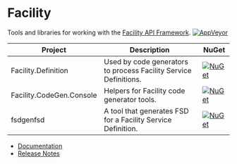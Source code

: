 # Facility

Tools and libraries for working with the [Facility API Framework](https://facilityapi.github.io/).
[![AppVeyor](https://img.shields.io/appveyor/ci/ejball/facility.svg)](https://ci.appveyor.com/project/ejball/facility)

Project | Description | NuGet
--- | --- | ---
Facility.Definition | Used by code generators to process Facility Service Definitions. | [![NuGet](https://img.shields.io/nuget/v/Facility.Definition.svg)](https://www.nuget.org/packages/Facility.Definition)
Facility.CodeGen.Console | Helpers for Facility code generator tools. | [![NuGet](https://img.shields.io/nuget/v/Facility.CodeGen.Console.svg)](https://www.nuget.org/packages/Facility.CodeGen.Console)
fsdgenfsd | A tool that generates FSD for a Facility Service Definition. | [![NuGet](https://img.shields.io/nuget/v/fsdgenfsd.svg)](https://www.nuget.org/packages/fsdgenfsd)

* [Documentation](https://facilityapi.github.io/)
* [Release Notes](ReleaseNotes.md)
